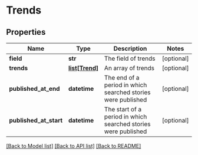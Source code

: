 # Trends

## Properties
Name | Type | Description | Notes
------------ | ------------- | ------------- | -------------
**field** | **str** | The field of trends | [optional] 
**trends** | [**list[Trend]**](Trend.md) | An array of trends | [optional] 
**published_at_end** | **datetime** | The end of a period in which searched stories were published | [optional] 
**published_at_start** | **datetime** | The start of a period in which searched stories were published | [optional] 

[[Back to Model list]](../README.md#documentation-for-models) [[Back to API list]](../README.md#documentation-for-api-endpoints) [[Back to README]](../README.md)


